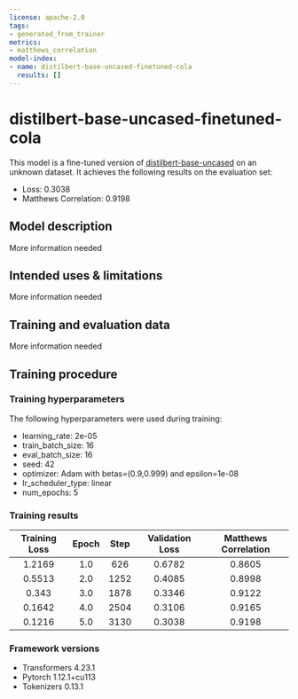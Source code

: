 ```yaml
---
license: apache-2.0
tags:
- generated_from_trainer
metrics:
- matthews_correlation
model-index:
- name: distilbert-base-uncased-finetuned-cola
  results: []
---
```


<!-- This model card has been generated automatically according to the information the Trainer had access to. You
should probably proofread and complete it, then remove this comment. -->

# distilbert-base-uncased-finetuned-cola

This model is a fine-tuned version of [distilbert-base-uncased](https://huggingface.co/distilbert-base-uncased) on an unknown dataset.
It achieves the following results on the evaluation set:
- Loss: 0.3038
- Matthews Correlation: 0.9198

## Model description

More information needed

## Intended uses & limitations

More information needed

## Training and evaluation data

More information needed

## Training procedure

### Training hyperparameters

The following hyperparameters were used during training:
- learning_rate: 2e-05
- train_batch_size: 16
- eval_batch_size: 16
- seed: 42
- optimizer: Adam with betas=(0.9,0.999) and epsilon=1e-08
- lr_scheduler_type: linear
- num_epochs: 5

### Training results

| Training Loss | Epoch | Step | Validation Loss | Matthews Correlation |
|:-------------:|:-----:|:----:|:---------------:|:--------------------:|
| 1.2169        | 1.0   | 626  | 0.6782          | 0.8605               |
| 0.5513        | 2.0   | 1252 | 0.4085          | 0.8998               |
| 0.343         | 3.0   | 1878 | 0.3346          | 0.9122               |
| 0.1642        | 4.0   | 2504 | 0.3106          | 0.9165               |
| 0.1216        | 5.0   | 3130 | 0.3038          | 0.9198               |


### Framework versions

- Transformers 4.23.1
- Pytorch 1.12.1+cu113
- Tokenizers 0.13.1
